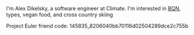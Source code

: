 I'm Alex Dikelsky, a software engineer at Climate. I'm interested in [BQN](https://mlochbaum.github.io/BQN/), types, vegan food, and cross country skiing

Project Euler friend code: 145835_8206040bb70116d02504289dce2c755b
